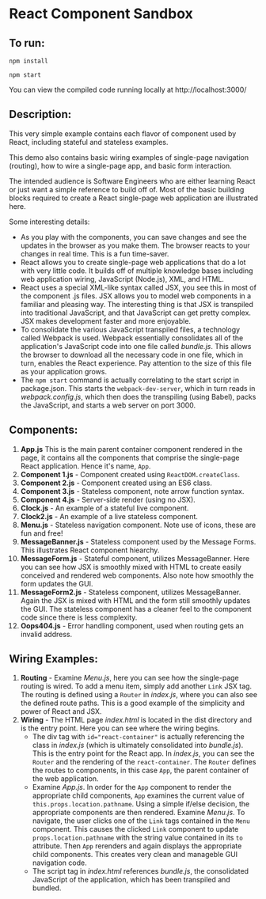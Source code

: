 # React Component Sandbox

## To run:
`npm install`

`npm start`

You can view the compiled code running locally at http://localhost:3000/

## Description:
This very simple example contains each flavor of component used by React, including stateful and stateless examples. 

This demo also contains basic wiring examples of single-page navigation (routing), how to wire a single-page app, and basic form interaction.

The intended audience is Software Engineers who are either learning React or just want a simple reference to build off of. Most of the basic building blocks required to create a React single-page web application are illustrated here.

Some interesting details:
* As you play with the components, you can save changes and see the updates in the browser as you make them. The browser reacts to your changes in real time. This is a fun time-saver.
* React allows you to create single-page web applications that do a lot with very little code. It builds off of multiple knowledge bases including web application wiring, JavaScript (Node.js), XML, and HTML.
* React uses a special XML-like syntax called JSX, you see this in most of the component .js files. JSX allows you to model web components in a familiar and pleasing way. The interesting thing is that JSX is transpiled into traditional JavaScript, and that JavaScript can get pretty complex. JSX makes development faster and more enjoyable.
* To consolidate the various JavaScript transpiled files, a technology called Webpack is used. Webpack essentially consolidates all of the application's JavaScript code into one file called *bundle.js*. This allows the browser to download all the necessary code in one file, which in turn, enables the React experience. Pay attention to the size of this file as your application grows.
* The `npm start` command is actually correlating to the start script in package.json. This starts the `webpack-dev-server`, which in turn reads in *webpack.config.js*, which then does the transpiling (using Babel), packs the JavaScript, and starts a web server on port 3000. 

## Components:
1. **App.js** This is the main parent container component rendered in the page, it contains all the components that comprise the single-page React application. Hence it's name, `App`.
2. **Component 1.js** - Component created using `ReactDOM.createClass`.
3. **Component 2.js** - Component created using an ES6 class.
4. **Component 3.js** - Stateless component, note arrow function syntax.
5. **Component 4.js** - Server-side render (using no JSX).
6. **Clock.js** - An example of a stateful live component.
7. **Clock2.js** - An example of a live stateless component.
8. **Menu.js** - Stateless navigation component. Note use of icons, these are fun and free!
9. **MessageBanner.js** - Stateless component used by the Message Forms. This illustrates React component hiearchy.
10. **MessageForm.js** - Stateful component, utilizes MessageBanner. Here you can see how JSX is smoothly mixed with HTML to create easily conceived and rendered web components. Also note how smoothly the form updates the GUI.
11. **MessageForm2.js** - Stateless component, utilizes MessageBanner. Again the JSX is mixed with HTML and the form still smoothly updates the GUI. The stateless component has a cleaner feel to the component code since there is less complexity.
12. **Oops404.js** - Error handling component, used when routing gets an invalid address.
## Wiring Examples:
1. **Routing** - Examine *Menu.js*, here you can see how the single-page routing is wired. To add a menu item, simply add another `Link` JSX tag. The routing is defined using a `Router` in *index.js*, where you can also see the defined route paths. This is a good example of the simplicity and power of React and JSX.
2. **Wiring** - The HTML page *index.html* is located in the dist directory and is the entry point. Here you can see where the wiring begins. 
	* The div tag with `id="react-container"` is actually referencing the class in *index.js* (which is ultimately consolidated into *bundle.js*). This is the entry point for the React app. In *index.js*, you can see the `Router` and the rendering of the `react-container`. The `Router` defines the routes to components, in this case `App`, the parent container of the web application. 
	* Examine *App.js*. In order for the `App` component to render the appropriate child components, `App` examines the current value of `this.props.location.pathname`. Using a simple if/else decision, the appropriate components are then rendered. Examine *Menu.js*. To navigate, the user clicks one of the `Link` tags contained in the `Menu` component. This causes the clicked `Link` component to update `props.location.pathname` with the string value contained in its `to` attribute. Then `App` rerenders and again displays the appropriate child components. This creates very clean and manageble GUI navigation code.
	* The script tag in *index.html* references *bundle.js*, the consolidated JavaScript of the application, which has been transpiled and bundled.